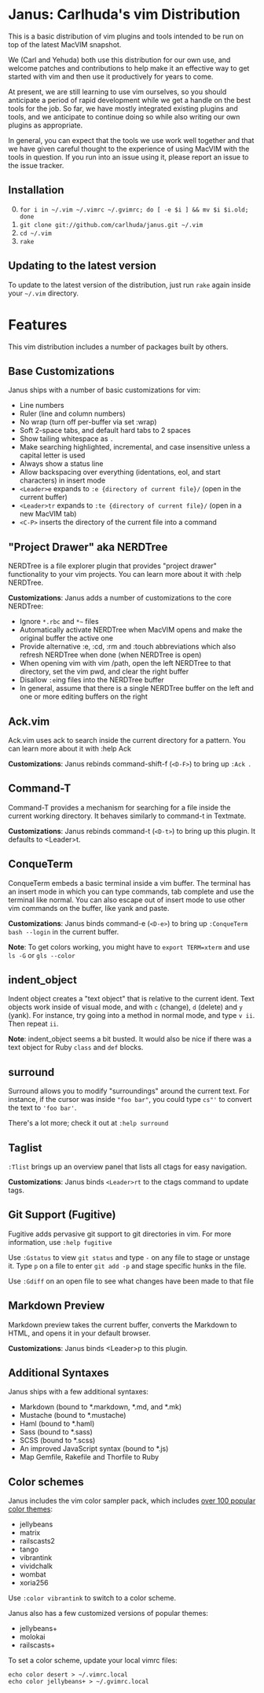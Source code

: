 # Janus: Carlhuda's vim Distribution

This is a basic distribution of vim plugins and tools intended to be run on top of the latest MacVIM snapshot.

We (Carl and Yehuda) both use this distribution for our own use, and welcome patches and contributions to help make it
an effective way to get started with vim and then use it productively for years to come.

At present, we are still learning to use vim ourselves, so you should anticipate a period of rapid development while
we get a handle on the best tools for the job. So far, we have mostly integrated existing plugins and tools, and we
anticipate to continue doing so while also writing our own plugins as appropriate.

In general, you can expect that the tools we use work well together and that we have given careful thought to the
experience of using MacVIM with the tools in question. If you run into an issue using it, please report an issue
to the issue tracker.

## Installation

0. `for i in ~/.vim ~/.vimrc ~/.gvimrc; do [ -e $i ] && mv $i $i.old; done`
1. `git clone git://github.com/carlhuda/janus.git ~/.vim`
2. `cd ~/.vim`
3. `rake`

## Updating to the latest version

To update to the latest version of the distribution, just run `rake` again inside your `~/.vim` directory.

# Features

This vim distribution includes a number of packages built by others.

## Base Customizations

Janus ships with a number of basic customizations for vim:

* Line numbers
* Ruler (line and column numbers)
* No wrap (turn off per-buffer via set :wrap)
* Soft 2-space tabs, and default hard tabs to 2 spaces
* Show tailing whitespace as `.`
* Make searching highlighted, incremental, and case insensitive unless a capital letter is used
* Always show a status line
* Allow backspacing over everything (identations, eol, and start characters) in insert mode
* `<Leader>e` expands to `:e {directory of current file}/` (open in the current buffer)
* `<Leader>tr` expands to `:te {directory of current file}/` (open in a new MacVIM tab)
* `<C-P>` inserts the directory of the current file into a command

## "Project Drawer" aka NERDTree

NERDTree is a file explorer plugin that provides "project drawer" functionality to your vim projects. 
You can learn more about it with :help NERDTree.

**Customizations**: Janus adds a number of customizations to the core NERDTree:

* Ignore `*.rbc` and `*~` files
* Automatically activate NERDTree when MacVIM opens and make the original buffer the active one
* Provide alternative :e, :cd, :rm and :touch abbreviations which also refresh NERDTree when done
  (when NERDTree is open)
* When opening vim with vim /path, open the left NERDTree to that directory, set the vim pwd,
  and clear the right buffer
* Disallow `:e`ing files into the NERDTree buffer
* In general, assume that there is a single NERDTree buffer on the left and one or more editing
  buffers on the right

## Ack.vim

Ack.vim uses ack to search inside the current directory for a pattern. You can learn more about it with
:help Ack

**Customizations**: Janus rebinds command-shift-f (`<D-F>`) to bring up `:Ack `.

## Command-T

Command-T provides a mechanism for searching for a file inside the current working directory. It
behaves similarly to command-t in Textmate.

**Customizations**: Janus rebinds command-t (`<D-t>`) to bring up this plugin. It defaults to
\<Leader\>t.

## ConqueTerm

ConqueTerm embeds a basic terminal inside a vim buffer. The terminal has an insert mode in which you can
type commands, tab complete and use the terminal like normal. You can also escape out of insert mode to
use other vim commands on the buffer, like yank and paste.

**Customizations**: Janus binds command-e (`<D-e>`) to bring up `:ConqueTerm bash --login` in the current buffer.

**Note**: To get colors working, you might have to `export TERM=xterm` and use `ls -G` or `gls --color`

## indent\_object

Indent object creates a "text object" that is relative to the current ident. Text objects work
inside of visual mode, and with `c` (change), `d` (delete) and `y` (yank). For instance, try
going into a method in normal mode, and type `v ii`. Then repeat `ii`.

**Note**: indent\_object seems a bit busted. It would also be nice if there was a text object
for Ruby `class` and `def` blocks.

## surround

Surround allows you to modify "surroundings" around the current text. For instance, if the
cursor was inside `"foo bar"`, you could type `cs"'` to convert the text to `'foo bar'`.

There's a lot more; check it out at `:help surround`

## Taglist

`:Tlist` brings up an overview panel that lists all ctags for easy navigation.

**Customizations**: Janus binds `<Leader>rt` to the ctags command to update tags.

## Git Support (Fugitive)

Fugitive adds pervasive git support to git directories in vim. For more information, use
`:help fugitive`

Use `:Gstatus` to view `git status` and type `-` on any file to stage or unstage it. Type `p` on
a file to enter `git add -p` and stage specific hunks in the file.

Use `:Gdiff` on an open file to see what changes have been made to that file 

## Markdown Preview

Markdown preview takes the current buffer, converts the Markdown to HTML, and opens it in your
default browser.

**Customizations**: Janus binds \<Leader\>p to this plugin.

## Additional Syntaxes

Janus ships with a few additional syntaxes:

* Markdown (bound to \*.markdown, \*.md, and \*.mk)
* Mustache (bound to \*.mustache)
* Haml (bound to \*.haml)
* Sass (bound to \*.sass)
* SCSS (bound to \*.scss)
* An improved JavaScript syntax (bound to \*.js)
* Map Gemfile, Rakefile and Thorfile to Ruby

## Color schemes

Janus includes the vim color sampler pack, which includes [over 100 popular color themes](http://www.vi-improved.org/color_sampler_pack/):

* jellybeans
* matrix
* railscasts2
* tango
* vibrantink
* vividchalk
* wombat
* xoria256

Use `:color vibrantink` to switch to a color scheme.

Janus also has a few customized versions of popular themes:

* jellybeans+
* molokai
* railscasts+

To set a color scheme, update your local vimrc files:

    echo color desert > ~/.vimrc.local
    echo color jellybeans+ > ~/.gvimrc.local

